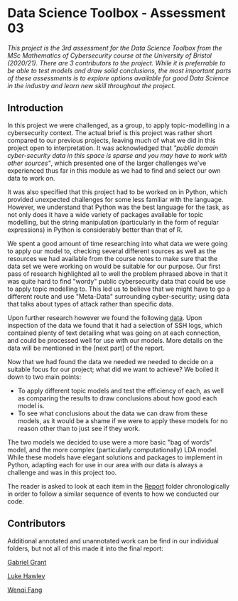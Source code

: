 # Data Science Toolbox - Assessment 03

*This project is the 3rd assessment for the Data Science Toolbox from the MSc Mathematics of Cybersecurity course at the University of Bristol (2020/21). There are 3 contributors to the project. While it is preferrable to be able to test models and draw solid conclusions, the most important parts of these assessments is to explore options available for good Data Science in the industry and learn new skill throughout the project.*

## Introduction

In this project we were challenged, as a group, to apply topic-modelling in a cybersecurity context. The actual brief is this project was rather short compared to our previous projects, leaving much of what we did in this project open to interpretation. It was acknowledged that *"public domain cyber-security data in this space is sparse and you may have to work with other sources"*, which presented one of the larger challenges we've experienced thus far in this module as we had to find and select our own data to work on.

It was also specified that this project had to be worked on in Python, which provided unexpected challenges for some less familiar with the language. However, we understand that Python was the best language for the task, as not only does it have a wide variety of packages available for topic modelling, but the string manipulation (particularly in the form of regular expressions) in Python is considerably better than that of R.

We spent a good amount of time researching into what data we were going to apply our model to, checking several different sources as well as the resources we had available from the course notes to make sure that the data set we were working on would be suitable for our purpose. Our first pass of research highlighted all to well the problem phrased above in that it was quite hard to find "wordy" public cybersecurity data that could be use to apply topic modelling to. This led us to believe that we might have to go a different route and use "Meta-Data" surrounding cyber-security; using data that talks about types of attack rather than specific data.

Upon further research however we found the following [data](https://www.simpleweb.org/wiki/index.php/SSH_datasets). Upon inspection of the data we found that it had a selection of SSH logs, which contained plenty of text detailing what was going on at each connection, and could be processed well for use with our models. More details on the data will be mentioned in the [next part] of the report.

Now that we had found the data we needed we needed to decide on a suitable focus for our project; what did we want to achieve? We boiled it down to two main points:
* To apply different topic models and test the efficiency of each, as well as comparing the results to draw conclusions about how good each model is.
* To see what conclusions about the data we can draw from these models, as it would be a shame if we were to apply these models for no reason other than to just see if they work.

The two models we decided to use were a more basic "bag of words" model, and the more complex (particularly computationally) LDA model. While these models have elegant solutions and packages to implement in Python, adapting each for use in our area with our data is always a challenge and was in this project too.

The reader is asked to look at each item in the [Report](https://github.com/Galeforse/DST-Assessment-03/tree/master/Report) folder chronologically in order to follow a similar sequence of events to how we conducted our code.

## Contributors

Additional annotated and unannotated work can be find in our individual folders, but not all of this made it into the final report:

[Gabriel Grant](https://github.com/Galeforse/DST-Assessment-03/tree/master/Gabriel%20Grant)
    
[Luke Hawley](https://github.com/Galeforse/DST-Assessment-03/tree/master/Luke%20Hawley)

[Wenqi Fang](https://github.com/Galeforse/DST-Assessment-03/tree/master/Wenqi%20Fang)